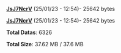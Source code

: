 [**JsJ7NcrV**](/data/JsJ7NcrV.txt) (25/01/23 - 12:54)- 25642 bytes

[**JsJ7NcrV**](/data/JsJ7NcrV.txt) (25/01/23 - 12:54)- 25642 bytes

**Total Datas**: 6326

**Total Size**: 37.62 MB / 37.6 MB